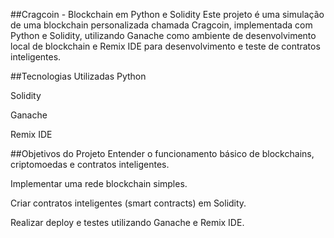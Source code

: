##Cragcoin - Blockchain em Python e Solidity
Este projeto é uma simulação de uma blockchain personalizada chamada Cragcoin, implementada com Python e Solidity, utilizando Ganache como ambiente de desenvolvimento local de blockchain e Remix IDE para desenvolvimento e teste de contratos inteligentes.

##Tecnologias Utilizadas
Python

Solidity

Ganache

Remix IDE

##Objetivos do Projeto
Entender o funcionamento básico de blockchains, criptomoedas e contratos inteligentes.

Implementar uma rede blockchain simples.

Criar contratos inteligentes (smart contracts) em Solidity.

Realizar deploy e testes utilizando Ganache e Remix IDE.
